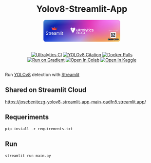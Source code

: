 
<div align="center">

# Yolov8-Streamlit-App

  <p>
    <a align="center" href="https://ultralytics.com/yolov8" target="_blank">
      <img width="50%" src="media/image.png"></a>
  </p>

<br>

<div>
    <a href="https://github.com/ultralytics/ultralytics/actions/workflows/ci.yaml"><img src="https://github.com/ultralytics/ultralytics/actions/workflows/ci.yaml/badge.svg" alt="Ultralytics CI"></a>
    <a href="https://zenodo.org/badge/latestdoi/264818686"><img src="https://zenodo.org/badge/264818686.svg" alt="YOLOv8 Citation"></a>
    <a href="https://hub.docker.com/r/ultralytics/ultralytics"><img src="https://img.shields.io/docker/pulls/ultralytics/ultralytics?logo=docker" alt="Docker Pulls"></a>
    <br>
    <a href="https://console.paperspace.com/github/ultralytics/ultralytics"><img src="https://assets.paperspace.io/img/gradient-badge.svg" alt="Run on Gradient"/></a>
    <a href="https://colab.research.google.com/github/ultralytics/ultralytics/blob/main/examples/tutorial.ipynb"><img src="https://colab.research.google.com/assets/colab-badge.svg" alt="Open In Colab"></a>
    <a href="https://www.kaggle.com/ultralytics/yolov8"><img src="https://kaggle.com/static/images/open-in-kaggle.svg" alt="Open In Kaggle"></a>
  </div>
  <br>
</div>

Run [YOLOv8](https://github.com/ultralytics/ultralytics/) detection with [Streamlit](https://github.com/streamlit/streamlit)

## Shared on Streamlit Cloud

<https://josebenitezg-yolov8-streamlit-app-main-oadfn5.streamlit.app/>

## Requeriments

```
pip install -r requirements.txt
```


## Run

```
streamlit run main.py
```

